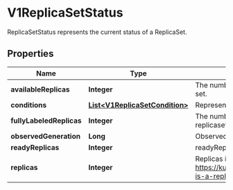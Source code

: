 

# V1ReplicaSetStatus

ReplicaSetStatus represents the current status of a ReplicaSet.

## Properties

| Name | Type | Description | Notes |
|------------ | ------------- | ------------- | -------------|
|**availableReplicas** | **Integer** | The number of available replicas (ready for at least minReadySeconds) for this replica set. |  [optional] |
|**conditions** | [**List&lt;V1ReplicaSetCondition&gt;**](V1ReplicaSetCondition.md) | Represents the latest available observations of a replica set&#39;s current state. |  [optional] |
|**fullyLabeledReplicas** | **Integer** | The number of pods that have labels matching the labels of the pod template of the replicaset. |  [optional] |
|**observedGeneration** | **Long** | ObservedGeneration reflects the generation of the most recently observed ReplicaSet. |  [optional] |
|**readyReplicas** | **Integer** | readyReplicas is the number of pods targeted by this ReplicaSet with a Ready Condition. |  [optional] |
|**replicas** | **Integer** | Replicas is the most recently observed number of replicas. More info: https://kubernetes.io/docs/concepts/workloads/controllers/replicationcontroller/#what-is-a-replicationcontroller |  |



